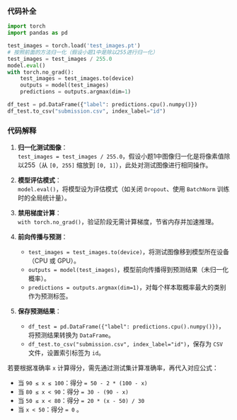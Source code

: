 



### 代码补全  
```python
import torch
import pandas as pd

test_images = torch.load('test_images.pt')
# 按照前面的方法归一化（假设小题1中是除以255进行归一化）
test_images = test_images / 255.0  
model.eval()
with torch.no_grad():
    test_images = test_images.to(device)
    outputs = model(test_images)
    predictions = outputs.argmax(dim=1)

df_test = pd.DataFrame({"label": predictions.cpu().numpy()})
df_test.to_csv("submission.csv", index_label="id")
```  

### 代码解释  
1. **归一化测试图像**：  
   `test_images = test_images / 255.0`，假设小题1中图像归一化是将像素值除以255（从 `[0, 255]` 缩放到 `[0, 1]`），此处对测试图像进行相同操作。  

2. **模型评估模式**：  
   `model.eval()`，将模型设为评估模式（如关闭 `Dropout`、使用 `BatchNorm` 训练时的全局统计量）。  

3. **禁用梯度计算**：  
   `with torch.no_grad()`，验证阶段无需计算梯度，节省内存并加速推理。  

4. **前向传播与预测**：  
   - `test_images = test_images.to(device)`，将测试图像移到模型所在设备（CPU 或 GPU）。  
   - `outputs = model(test_images)`，模型前向传播得到预测结果（未归一化概率）。  
   - `predictions = outputs.argmax(dim=1)`，对每个样本取概率最大的类别作为预测标签。  

5. **保存预测结果**：  
   - `df_test = pd.DataFrame({"label": predictions.cpu().numpy()})`，将预测结果转换为 `DataFrame`。  
   - `df_test.to_csv("submission.csv", index_label="id")`，保存为 `CSV` 文件，设置索引标签为 `id`。  

若要根据准确率 `x` 计算得分，需先通过测试集计算准确率，再代入对应公式：  
- 当 `90 ≤ x ≤ 100`：得分 `= 50 - 2 * (100 - x)`  
- 当 `80 ≤ x < 90`：得分 `= 30 - (90 - x)`  
- 当 `50 ≤ x < 80`：得分 `= 20 * (x - 50) / 30`  
- 当 `x < 50`：得分 `= 0` 。 